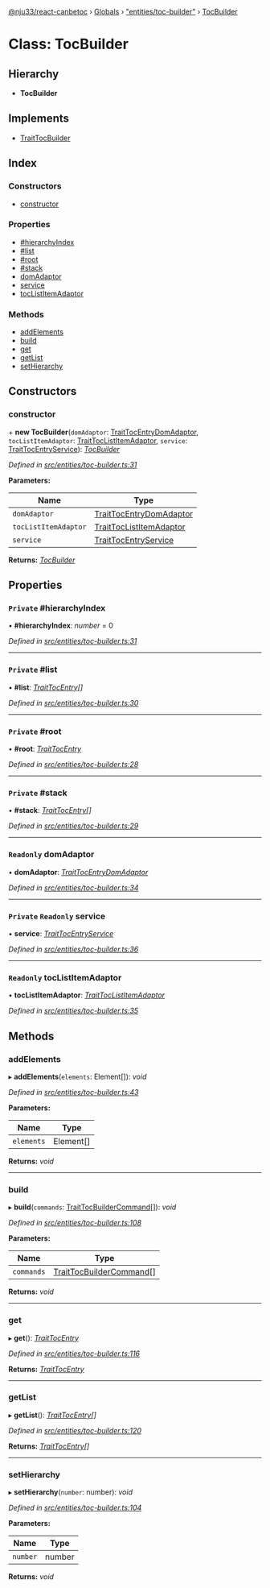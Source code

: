 [@nju33/react-canbetoc](../README.md) › [Globals](../globals.md) › ["entities/toc-builder"](../modules/_entities_toc_builder_.md) › [TocBuilder](_entities_toc_builder_.tocbuilder.md)

# Class: TocBuilder

## Hierarchy

* **TocBuilder**

## Implements

* [TraitTocBuilder](../interfaces/_entities_toc_builder_.traittocbuilder.md)

## Index

### Constructors

* [constructor](_entities_toc_builder_.tocbuilder.md#constructor)

### Properties

* [#hierarchyIndex](_entities_toc_builder_.tocbuilder.md#private-#hierarchyindex)
* [#list](_entities_toc_builder_.tocbuilder.md#private-#list)
* [#root](_entities_toc_builder_.tocbuilder.md#private-#root)
* [#stack](_entities_toc_builder_.tocbuilder.md#private-#stack)
* [domAdaptor](_entities_toc_builder_.tocbuilder.md#readonly-domadaptor)
* [service](_entities_toc_builder_.tocbuilder.md#private-readonly-service)
* [tocListItemAdaptor](_entities_toc_builder_.tocbuilder.md#readonly-toclistitemadaptor)

### Methods

* [addElements](_entities_toc_builder_.tocbuilder.md#addelements)
* [build](_entities_toc_builder_.tocbuilder.md#build)
* [get](_entities_toc_builder_.tocbuilder.md#get)
* [getList](_entities_toc_builder_.tocbuilder.md#getlist)
* [setHierarchy](_entities_toc_builder_.tocbuilder.md#sethierarchy)

## Constructors

###  constructor

\+ **new TocBuilder**(`domAdaptor`: [TraitTocEntryDomAdaptor](../interfaces/_entities_toc_entry_dom_adaptor_.traittocentrydomadaptor.md), `tocListItemAdaptor`: [TraitTocListItemAdaptor](../interfaces/_entities_toc_list_item_adaptor_.traittoclistitemadaptor.md), `service`: [TraitTocEntryService](../interfaces/_entities_toc_entry_service_.traittocentryservice.md)): *[TocBuilder](_entities_toc_builder_.tocbuilder.md)*

*Defined in [src/entities/toc-builder.ts:31](https://github.com/nju33/react-canbetoc/blob/d80673d/src/entities/toc-builder.ts#L31)*

**Parameters:**

Name | Type |
------ | ------ |
`domAdaptor` | [TraitTocEntryDomAdaptor](../interfaces/_entities_toc_entry_dom_adaptor_.traittocentrydomadaptor.md) |
`tocListItemAdaptor` | [TraitTocListItemAdaptor](../interfaces/_entities_toc_list_item_adaptor_.traittoclistitemadaptor.md) |
`service` | [TraitTocEntryService](../interfaces/_entities_toc_entry_service_.traittocentryservice.md) |

**Returns:** *[TocBuilder](_entities_toc_builder_.tocbuilder.md)*

## Properties

### `Private` #hierarchyIndex

• **#hierarchyIndex**: *number* = 0

*Defined in [src/entities/toc-builder.ts:31](https://github.com/nju33/react-canbetoc/blob/d80673d/src/entities/toc-builder.ts#L31)*

___

### `Private` #list

• **#list**: *[TraitTocEntry](../interfaces/_entities_toc_entry_.traittocentry.md)[]*

*Defined in [src/entities/toc-builder.ts:30](https://github.com/nju33/react-canbetoc/blob/d80673d/src/entities/toc-builder.ts#L30)*

___

### `Private` #root

• **#root**: *[TraitTocEntry](../interfaces/_entities_toc_entry_.traittocentry.md)*

*Defined in [src/entities/toc-builder.ts:28](https://github.com/nju33/react-canbetoc/blob/d80673d/src/entities/toc-builder.ts#L28)*

___

### `Private` #stack

• **#stack**: *[TraitTocEntry](../interfaces/_entities_toc_entry_.traittocentry.md)[]*

*Defined in [src/entities/toc-builder.ts:29](https://github.com/nju33/react-canbetoc/blob/d80673d/src/entities/toc-builder.ts#L29)*

___

### `Readonly` domAdaptor

• **domAdaptor**: *[TraitTocEntryDomAdaptor](../interfaces/_entities_toc_entry_dom_adaptor_.traittocentrydomadaptor.md)*

*Defined in [src/entities/toc-builder.ts:34](https://github.com/nju33/react-canbetoc/blob/d80673d/src/entities/toc-builder.ts#L34)*

___

### `Private` `Readonly` service

• **service**: *[TraitTocEntryService](../interfaces/_entities_toc_entry_service_.traittocentryservice.md)*

*Defined in [src/entities/toc-builder.ts:36](https://github.com/nju33/react-canbetoc/blob/d80673d/src/entities/toc-builder.ts#L36)*

___

### `Readonly` tocListItemAdaptor

• **tocListItemAdaptor**: *[TraitTocListItemAdaptor](../interfaces/_entities_toc_list_item_adaptor_.traittoclistitemadaptor.md)*

*Defined in [src/entities/toc-builder.ts:35](https://github.com/nju33/react-canbetoc/blob/d80673d/src/entities/toc-builder.ts#L35)*

## Methods

###  addElements

▸ **addElements**(`elements`: Element[]): *void*

*Defined in [src/entities/toc-builder.ts:43](https://github.com/nju33/react-canbetoc/blob/d80673d/src/entities/toc-builder.ts#L43)*

**Parameters:**

Name | Type |
------ | ------ |
`elements` | Element[] |

**Returns:** *void*

___

###  build

▸ **build**(`commands`: [TraitTocBuilderCommand](../interfaces/_entities_toc_builder_command_.traittocbuildercommand.md)[]): *void*

*Defined in [src/entities/toc-builder.ts:108](https://github.com/nju33/react-canbetoc/blob/d80673d/src/entities/toc-builder.ts#L108)*

**Parameters:**

Name | Type |
------ | ------ |
`commands` | [TraitTocBuilderCommand](../interfaces/_entities_toc_builder_command_.traittocbuildercommand.md)[] |

**Returns:** *void*

___

###  get

▸ **get**(): *[TraitTocEntry](../interfaces/_entities_toc_entry_.traittocentry.md)*

*Defined in [src/entities/toc-builder.ts:116](https://github.com/nju33/react-canbetoc/blob/d80673d/src/entities/toc-builder.ts#L116)*

**Returns:** *[TraitTocEntry](../interfaces/_entities_toc_entry_.traittocentry.md)*

___

###  getList

▸ **getList**(): *[TraitTocEntry](../interfaces/_entities_toc_entry_.traittocentry.md)[]*

*Defined in [src/entities/toc-builder.ts:120](https://github.com/nju33/react-canbetoc/blob/d80673d/src/entities/toc-builder.ts#L120)*

**Returns:** *[TraitTocEntry](../interfaces/_entities_toc_entry_.traittocentry.md)[]*

___

###  setHierarchy

▸ **setHierarchy**(`number`: number): *void*

*Defined in [src/entities/toc-builder.ts:104](https://github.com/nju33/react-canbetoc/blob/d80673d/src/entities/toc-builder.ts#L104)*

**Parameters:**

Name | Type |
------ | ------ |
`number` | number |

**Returns:** *void*
